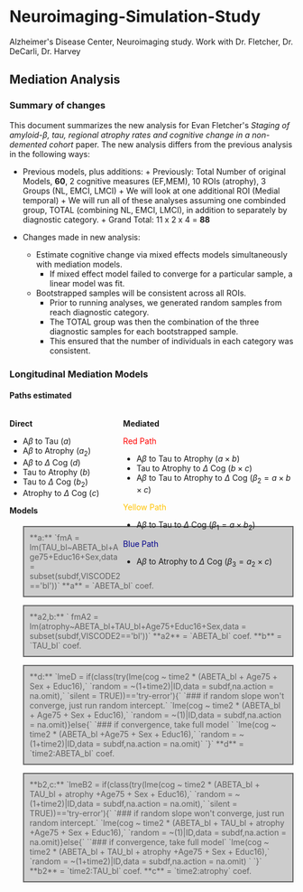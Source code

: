 # Neuroimaging-Simulation-Study
Alzheimer's Disease Center, Neuroimaging study. Work with Dr. Fletcher, Dr. DeCarli, Dr. Harvey

## Mediation Analysis

### Summary of changes 
This document summarizes the new analysis for Evan Fletcher's *Staging of amyloid-$\beta$, tau, regional atrophy rates and cognitive change in a non-demented cohort* paper.
The new analysis differs from the previous analysis in the following ways:
 
 -   Previous models, plus additions: 
    + Previously: Total Number of original Models, **60**, 2 cognitive measures (EF,MEM), 10 ROIs (atrophy), 3 Groups (NL, EMCI, LMCI)
    + We will look at one additional ROI (Medial temporal)
    + We will run all of these analyses assuming one combinded group, TOTAL (combining NL, EMCI, LMCI), in addition to separately by diagnostic category.
    + Grand Total: 11 x 2 x 4 = **88**
    
 - Changes made in new analysis: 
    + Estimate cognitive change via mixed effects models simultaneously with mediation models. 
      + If mixed effect model failed to converge for a particular sample, a linear model was fit. 
    + Bootstrapped samples will be consistent across all ROIs. 
      + Prior to running analyses, we generated random samples from reach diagnostic category. 
      + The TOTAL group was then the combination of the three diagnostic samples for each bootstrapped sample. 
      + This ensured that the number of individuals in each category was consistent. 
  
  
  
### Longitudinal Mediation Models

#### Paths estimated
<div style="float: left; width: 40%;">

**Direct**

* A$\beta$ to Tau ($a$)
* A$\beta$ to Atrophy ($a_2$)
* A$\beta$  to $\Delta$ Cog ($d$)
* Tau to Atrophy ($b$)
* Tau to $\Delta$ Cog ($b_2$)
* Atrophy to $\Delta$ Cog ($c$)    

</div>


<div style="float: right; width: 60%;">

**Mediated**  

<span style="color:red">Red Path</span>

* A$\beta$ to Tau to Atrophy ($a \times b$)
* Tau to Atrophy to $\Delta$ Cog ($b \times c$)
* A$\beta$ to Tau to Atrophy to $\Delta$ Cog ($\beta_2 = a \times b \times c$)  

<span style="color:#FFC300">Yellow Path</span>

* A$\beta$ to Tau to $\Delta$ Cog ($\beta_1 = a \times b_2$)  

<span style="color:darkblue">Blue Path</span>

* A$\beta$ to Atrophy to $\Delta$ Cog ($\beta_3  = a_2 \times c$)

</div>

#### Models
 
<blockquote style="border: 2px solid #666; padding: 10px; background-color: #ccc;">  
**a:**  
`fmA = lm(TAU_bl~ABETA_bl+Age75+Educ16+Sex,data = subset(subdf,VISCODE2=='bl'))`    
**a**  = `ABETA_bl` coef.  
</blockquote> 

<blockquote style="border: 2px solid #666; padding: 10px; background-color: #ccc;">  
**a2,b:**  
`    fmA2 = lm(atrophy~ABETA_bl+TAU_bl+Age75+Educ16+Sex,data = subset(subdf,VISCODE2=='bl'))`   
**a2**  = `ABETA_bl` coef.  
**b**  = `TAU_bl` coef. 
</blockquote> 
    
<blockquote style="border: 2px solid #666; padding: 10px; background-color: #ccc;">  
**d:**  
`lmeD = if(class(try(lme(cog ~ time2 * (ABETA_bl + Age75 + Sex + Educ16),`  
             `random = ~(1+time2)|ID,data = subdf,na.action = na.omit),`  
             `silent = TRUE))=='try-error'){`  
    `### if random slope won't converge, just run random intercept.`  
             `lme(cog ~ time2 * (ABETA_bl + Age75 + Sex + Educ16),`  
             `random = ~(1)|ID,data = subdf,na.action = na.omit)}else{`
    `### if convergence, take full model `            
             `lme(cog ~ time2 * (ABETA_bl +Age75 + Sex + Educ16),`  
        `random = ~(1+time2)|ID,data = subdf,na.action = na.omit)`  
    `}`   
**d**  = `time2:ABETA_bl` coef.  
</blockquote>  
  
<blockquote style="border: 2px solid #666; padding: 10px; background-color: #ccc;">  
**b2,c:**  
`lmeB2 = if(class(try(lme(cog ~ time2 * (ABETA_bl + TAU_bl + atrophy +Age75 + Sex + Educ16),`  
              `random = ~(1+time2)|ID,data = subdf,na.action = na.omit),`  
              `silent = TRUE))=='try-error'){`  
    `### if random slope won't converge, just run random intercept.`  
              `lme(cog ~ time2 * (ABETA_bl + TAU_bl + atrophy +Age75 + Sex + Educ16),`  
              `random = ~(1)|ID,data = subdf,na.action = na.omit)}else{`  
    ``### if convergence, take full model`      
                `lme(cog ~ time2 * (ABETA_bl + TAU_bl + atrophy +Age75 + Sex + Educ16),`  
                `random = ~(1+time2)|ID,data = subdf,na.action = na.omit) `   
              `}`  
**b2**  = `time2:TAU_bl` coef.  
**c**  = `time2:atrophy` coef.
</blockquote>    


